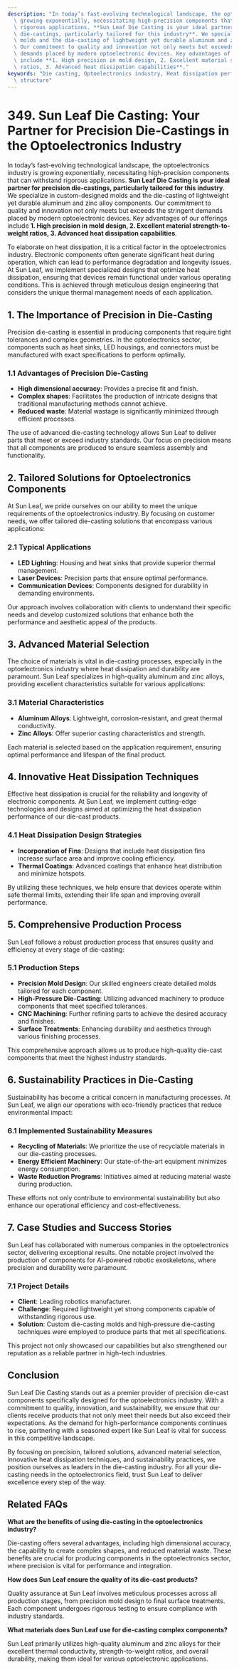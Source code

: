 ```yaml
---
description: "In today’s fast-evolving technological landscape, the optoelectronics industry is\
  \ growing exponentially, necessitating high-precision components that can withstand\
  \ rigorous applications. **Sun Leaf Die Casting is your ideal partner for precision\
  \ die-castings, particularly tailored for this industry**. We specialize in custom-designed\
  \ molds and the die-casting of lightweight yet durable aluminum and zinc alloy components.\
  \ Our commitment to quality and innovation not only meets but exceeds the stringent\
  \ demands placed by modern optoelectronic devices. Key advantages of our offerings\
  \ include **1. High precision in mold design, 2. Excellent material strength-to-weight\
  \ ratios, 3. Advanced heat dissipation capabilities**."
keywords: "Die casting, Optoelectronics industry, Heat dissipation performance, Heat dissipation\
  \ structure"
---
```

# 349. Sun Leaf Die Casting: Your Partner for Precision Die-Castings in the Optoelectronics Industry

In today’s fast-evolving technological landscape, the optoelectronics industry is growing exponentially, necessitating high-precision components that can withstand rigorous applications. **Sun Leaf Die Casting is your ideal partner for precision die-castings, particularly tailored for this industry**. We specialize in custom-designed molds and the die-casting of lightweight yet durable aluminum and zinc alloy components. Our commitment to quality and innovation not only meets but exceeds the stringent demands placed by modern optoelectronic devices. Key advantages of our offerings include **1. High precision in mold design, 2. Excellent material strength-to-weight ratios, 3. Advanced heat dissipation capabilities**.

To elaborate on heat dissipation, it is a critical factor in the optoelectronics industry. Electronic components often generate significant heat during operation, which can lead to performance degradation and longevity issues. At Sun Leaf, we implement specialized designs that optimize heat dissipation, ensuring that devices remain functional under various operating conditions. This is achieved through meticulous design engineering that considers the unique thermal management needs of each application.

## **1. The Importance of Precision in Die-Casting**

Precision die-casting is essential in producing components that require tight tolerances and complex geometries. In the optoelectronics sector, components such as heat sinks, LED housings, and connectors must be manufactured with exact specifications to perform optimally. 

### **1.1 Advantages of Precision Die-Casting**
- **High dimensional accuracy**: Provides a precise fit and finish.
- **Complex shapes**: Facilitates the production of intricate designs that traditional manufacturing methods cannot achieve.
- **Reduced waste**: Material wastage is significantly minimized through efficient processes.

The use of advanced die-casting technology allows Sun Leaf to deliver parts that meet or exceed industry standards. Our focus on precision means that all components are produced to ensure seamless assembly and functionality.

## **2. Tailored Solutions for Optoelectronics Components**

At Sun Leaf, we pride ourselves on our ability to meet the unique requirements of the optoelectronics industry. By focusing on customer needs, we offer tailored die-casting solutions that encompass various applications:

### **2.1 Typical Applications**
- **LED Lighting**: Housing and heat sinks that provide superior thermal management.
- **Laser Devices**: Precision parts that ensure optimal performance.
- **Communication Devices**: Components designed for durability in demanding environments.

Our approach involves collaboration with clients to understand their specific needs and develop customized solutions that enhance both the performance and aesthetic appeal of the products.

## **3. Advanced Material Selection**

The choice of materials is vital in die-casting processes, especially in the optoelectronics industry where heat dissipation and durability are paramount. Sun Leaf specializes in high-quality aluminum and zinc alloys, providing excellent characteristics suitable for various applications:

### **3.1 Material Characteristics**
- **Aluminum Alloys**: Lightweight, corrosion-resistant, and great thermal conductivity.
- **Zinc Alloys**: Offer superior casting characteristics and strength.

Each material is selected based on the application requirement, ensuring optimal performance and lifespan of the final product.

## **4. Innovative Heat Dissipation Techniques**

Effective heat dissipation is crucial for the reliability and longevity of electronic components. At Sun Leaf, we implement cutting-edge technologies and designs aimed at optimizing the heat dissipation performance of our die-cast products.

### **4.1 Heat Dissipation Design Strategies**
- **Incorporation of Fins**: Designs that include heat dissipation fins increase surface area and improve cooling efficiency.
- **Thermal Coatings**: Advanced coatings that enhance heat distribution and minimize hotspots.

By utilizing these techniques, we help ensure that devices operate within safe thermal limits, extending their life span and improving overall performance.

## **5. Comprehensive Production Process**

Sun Leaf follows a robust production process that ensures quality and efficiency at every stage of die-casting:

### **5.1 Production Steps**
- **Precision Mold Design**: Our skilled engineers create detailed molds tailored for each component.
- **High-Pressure Die-Casting**: Utilizing advanced machinery to produce components that meet specified tolerances.
- **CNC Machining**: Further refining parts to achieve the desired accuracy and finishes.
- **Surface Treatments**: Enhancing durability and aesthetics through various finishing processes.

This comprehensive approach allows us to produce high-quality die-cast components that meet the highest industry standards.

## **6. Sustainability Practices in Die-Casting**

Sustainability has become a critical concern in manufacturing processes. At Sun Leaf, we align our operations with eco-friendly practices that reduce environmental impact:

### **6.1 Implemented Sustainability Measures**
- **Recycling of Materials**: We prioritize the use of recyclable materials in our die-casting processes.
- **Energy Efficient Machinery**: Our state-of-the-art equipment minimizes energy consumption.
- **Waste Reduction Programs**: Initiatives aimed at reducing material waste during production.

These efforts not only contribute to environmental sustainability but also enhance our operational efficiency and cost-effectiveness.

## **7. Case Studies and Success Stories**

Sun Leaf has collaborated with numerous companies in the optoelectronics sector, delivering exceptional results. One notable project involved the production of components for AI-powered robotic exoskeletons, where precision and durability were paramount. 

### **7.1 Project Details**
- **Client**: Leading robotics manufacturer.
- **Challenge**: Required lightweight yet strong components capable of withstanding rigorous use.
- **Solution**: Custom die-casting molds and high-pressure die-casting techniques were employed to produce parts that met all specifications.

This project not only showcased our capabilities but also strengthened our reputation as a reliable partner in high-tech industries.

## **Conclusion**

Sun Leaf Die Casting stands out as a premier provider of precision die-cast components specifically designed for the optoelectronics industry. With a commitment to quality, innovation, and sustainability, we ensure that our clients receive products that not only meet their needs but also exceed their expectations. As the demand for high-performance components continues to rise, partnering with a seasoned expert like Sun Leaf is vital for success in this competitive landscape.

By focusing on precision, tailored solutions, advanced material selection, innovative heat dissipation techniques, and sustainability practices, we position ourselves as leaders in the die-casting industry. For all your die-casting needs in the optoelectronics field, trust Sun Leaf to deliver excellence every step of the way.

## Related FAQs

**What are the benefits of using die-casting in the optoelectronics industry?**

Die-casting offers several advantages, including high dimensional accuracy, the capability to create complex shapes, and reduced material waste. These benefits are crucial for producing components in the optoelectronics sector, where precision is vital for performance and integration.

**How does Sun Leaf ensure the quality of its die-cast products?**

Quality assurance at Sun Leaf involves meticulous processes across all production stages, from precision mold design to final surface treatments. Each component undergoes rigorous testing to ensure compliance with industry standards.

**What materials does Sun Leaf use for die-casting complex components?**

Sun Leaf primarily utilizes high-quality aluminum and zinc alloys for their excellent thermal conductivity, strength-to-weight ratios, and overall durability, making them ideal for various optoelectronic applications.
